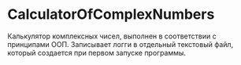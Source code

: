 # CalculatorOfComplexNumbers

Калькулятор комплексных чисел, выполнен в соответствии с принципами ООП. 
Записывает логги в отдельный текстовый файл, который создается при первом запуске программы.
